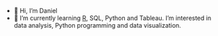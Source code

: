 - 👋 Hi, I’m Daniel 
- 👀 I’m currently learning [R](https://rpubs.com/danielbz), SQL, Python and Tableau. I’m interested in data analysis, Python programming and data visualization.

